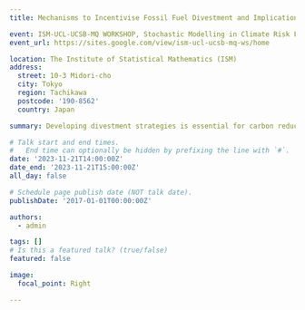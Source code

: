 ```yaml
---
title: Mechanisms to Incentivise Fossil Fuel Divestment and Implications on Portfolio Risk and Returns 

event: ISM-UCL-UCSB-MQ WORKSHOP, Stochastic Modelling in Climate Risk Financial Mathematics and Economics
event_url: https://sites.google.com/view/ism-ucl-ucsb-mq-ws/home

location: The Institute of Statistical Mathematics (ISM)
address:
  street: 10-3 Midori-cho
  city: Tokyo
  region: Tachikawa
  postcode: '190-8562'
  country: Japan 

summary: Developing divestment strategies is essential for carbon reduction.

# Talk start and end times.
#   End time can optionally be hidden by prefixing the line with `#`.
date: '2023-11-21T14:00:00Z'
date_end: '2023-11-21T15:00:00Z'
all_day: false

# Schedule page publish date (NOT talk date).
publishDate: '2017-01-01T00:00:00Z'

authors:
  - admin

tags: []
# Is this a featured talk? (true/false)
featured: false

image:
  focal_point: Right

---
```


